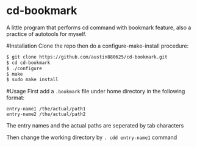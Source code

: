 # cd-bookmark
A little program that performs cd command with bookmark feature, also a practice of autotools for myself.

#Installation
Clone the repo then do a configure-make-install procedure:
``` bash
$ git clone https://github.com/austin880625/cd-bookmark.git
$ cd cd-bookmark
$ ./configure
$ make
$ sudo make install
```

#Usage
First add a `.bookmark` file under home directory in the following format:
```
entry-name1	/the/actual/path1
entry-name2	/the/actual/path2
```
The entry names and the actual paths are seperated by tab characters

Then change the working directory by `. cdd entry-name1` command
